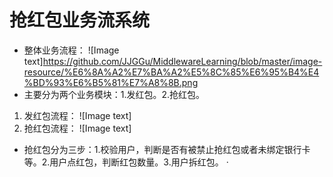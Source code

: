 # 抢红包业务流系统
- 整体业务流程：
![Image text]https://github.com/JJGGu/MiddlewareLearning/blob/master/image-resource/%E6%8A%A2%E7%BA%A2%E5%8C%85%E6%95%B4%E4%BD%93%E6%B5%81%E7%A8%8B.png
- 主要分为两个业务模块：1.发红包。2.抢红包。
1. 发红包流程：
![Image text]
2. 抢红包流程：
![Image text]
- 抢红包分为三步：1.校验用户，判断是否有被禁止抢红包或者未绑定银行卡等。2.用户点红包，判断红包数量。3.用户拆红包。
·